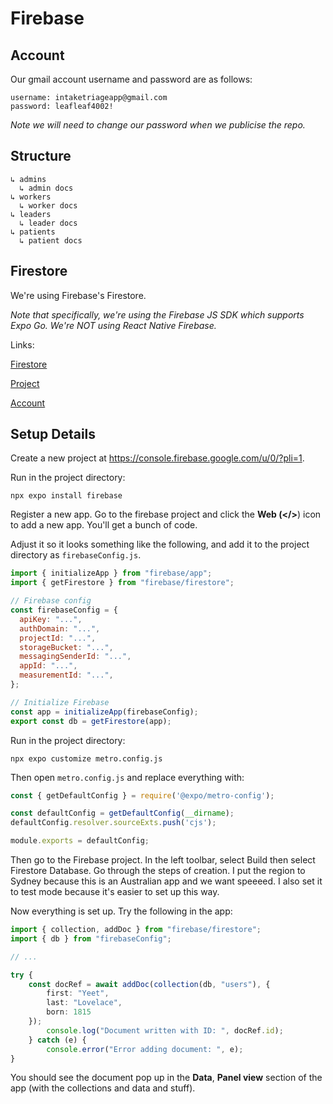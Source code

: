 # Firebase

## Account

Our gmail account username and password are as follows:
```
username: intaketriageapp@gmail.com
password: leafleaf4002!
```

*Note we will need to change our password when we publicise the repo.*

## Structure

```
↳ admins
  ↳ admin docs
↳ workers
  ↳ worker docs
↳ leaders
  ↳ leader docs
↳ patients
  ↳ patient docs
```

## Firestore

We're using Firebase's Firestore.

*Note that specifically, we're using the Firebase JS SDK which supports Expo Go. We're NOT using React Native Firebase.*

Links:

[Firestore](https://console.firebase.google.com/u/0/project/leaf-f184f/firestore/data/~2Fusers~2F9Xq5YoymM0AAHAIUkKHL)

[Project](https://console.firebase.google.com/u/0/project/leaf-f184f/overview)

[Account](https://console.firebase.google.com/u/0/?pli=1)

## Setup Details

Create a new project at https://console.firebase.google.com/u/0/?pli=1. 

Run in the project directory:

```
npx expo install firebase
```

Register a new app. Go to the firebase project and click the **Web **(**</>**) icon to add a new app. You'll get a bunch of code.

Adjust it so it looks something like the following, and add it to the project directory as `firebaseConfig.js`.

```js
import { initializeApp } from "firebase/app";
import { getFirestore } from "firebase/firestore";

// Firebase config
const firebaseConfig = {
  apiKey: "...",
  authDomain: "...",
  projectId: "...",
  storageBucket: "...",
  messagingSenderId: "...",
  appId: "...",
  measurementId: "...",
};

// Initialize Firebase
const app = initializeApp(firebaseConfig);
export const db = getFirestore(app);
```

Run in the project directory:

```
npx expo customize metro.config.js
```

Then open `metro.config.js` and replace everything with:

```javascript
const { getDefaultConfig } = require('@expo/metro-config');

const defaultConfig = getDefaultConfig(__dirname);
defaultConfig.resolver.sourceExts.push('cjs');

module.exports = defaultConfig;
```

Then go to the Firebase project. In the left toolbar, select Build then select Firestore Database. Go through the steps of creation. I put the region to Sydney because this is an Australian app and we want speeeed. I also set it to test mode because it's easier to set up this way.

Now everything is set up. Try the following in the app:

```typescript
import { collection, addDoc } from "firebase/firestore";
import { db } from "firebaseConfig";

// ...

try {
    const docRef = await addDoc(collection(db, "users"), {
        first: "Yeet",
        last: "Lovelace",
        born: 1815
    });
        console.log("Document written with ID: ", docRef.id);
    } catch (e) {
        console.error("Error adding document: ", e);
}
```

You should see the document pop up in the **Data**, **Panel view** section of the app (with the collections and data and stuff).